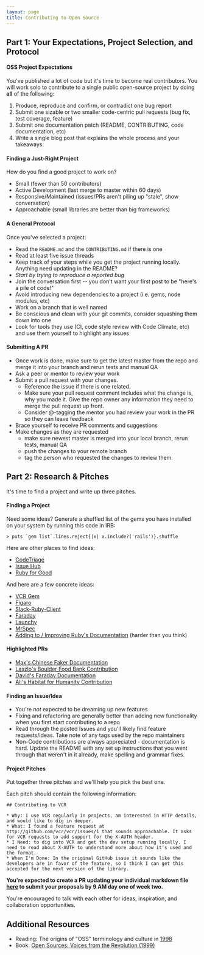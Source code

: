 ```yaml
---
layout: page
title: Contributing to Open Source
---
```


## Part 1: Your Expectations, Project Selection, and Protocol

#### OSS Project Expectations

You've published a lot of code but it's time to become real contributors. You will work solo to contribute to a single public open-source project by doing **all** of the following:

1. Produce, reproduce and confirm, or contradict one bug report
2. Submit one sizable or two smaller code-centric pull requests (bug fix, test coverage, feature)
3. Submit one documentation patch (README, CONTRIBUTING, code documentation, etc)
4. Write a single blog post that explains the whole process and your takeaways.

#### Finding a Just-Right Project

How do you find a good project to work on?

* Small (fewer than 50 contributors)
* Active Development (last merge to master within 60 days)
* Responsive/Maintained (issues/PRs aren't piling up "stale", show conversation)
* Approachable (small libraries are better than big frameworks)

#### A General Protocol

Once you've selected a project:

* Read the `README.md` and the `CONTRIBUTING.md` if there is one
* Read at least five issue threads
* Keep track of your steps while you get the project running locally. Anything need updating in the README?
* *Start by trying to reproduce a reported bug*
* Join the conversation first -- you don't want your first post to be "here's a pile of code!"
* Avoid introducing new dependencies to a project (i.e. gems, node modules, etc)
* Work on a branch that is well named
* Be conscious and clean with your git commits, consider squashing them down into one
* Look for tools they use (CI, code style review with Code Climate, etc) and use them yourself to highlight any issues

#### Submitting A PR

* Once work is done, make sure to get the latest master from the repo and merge it into your branch and rerun tests and manual QA
* Ask a peer or mentor to review your work
* Submit a pull request with your changes.
  * Reference the issue if there is one related.
  * Make sure your pull request comment includes what the change is, why you made it. Give the repo owner any information they need to merge the pull request up front.
  * Consider @-tagging the mentor you had review your work in the PR so they can leave feedback
* Brace yourself to receive PR comments and suggestions
* Make changes as they are requested
  * make sure newest master is merged into your local branch, rerun tests, manual QA
  * push the changes to your remote branch
  * tag the person who requested the changes to review them.

## Part 2: Research & Pitches

It's time to find a project and write up three pitches.

#### Finding a Project

Need some ideas? Generate a shuffled list of the gems you have installed on your system by running this code in IRB:

```
> puts `gem list`.lines.reject{|x| x.include?('rails')}.shuffle
```

Here are other places to find ideas:

* [CodeTriage](https://www.codetriage.com/)
* [Issue Hub](http://issuehub.io/?label%5B%5D=help+wanted&language=ruby)
* [Ruby for Good](https://github.com/rubyforgood/2017)

And here are a few concrete ideas:

* [VCR Gem](https://github.com/vcr/vcr)
* [Figaro](https://github.com/laserlemon/figaro)
* [Slack-Ruby-Client](https://github.com/slack-ruby/slack-ruby-client)
* [Faraday](https://github.com/lostisland/faraday)
* [Launchy](https://github.com/copiousfreetime/launchy)
* [MrSpec](https://github.com/JoshCheek/mrspec)
* [Adding to / Improving Ruby's Documentation](http://documenting-ruby.org/) (harder than you think)

#### Highlighted PRs

- [Max's Chinese Faker Documentation](https://github.com/stympy/faker/pull/938)
- [Laszlo's Boulder Food Bank Contribution](https://github.com/boulder-food-rescue/food-rescue-robot/pull/82)
- [David's Faraday Documentation](https://github.com/lostisland/faraday/pull/678)
- [Ali's Habitat for Humanity Contribution](https://github.com/rubyforgood/habitat_humanity/pull/126)

#### Finding an Issue/Idea

* You're *not* expected to be dreaming up new features
* Fixing and refactoring are generally better than adding new functionality when you first start contributing to a repo
* Read through the posted Issues and you'll likely find feature requests/ideas. Take note of any tags used by the repo maintainers
* Non-Code contributions are always appreciated - documentation is hard. Update the README with any set up instructions that you went through that weren't in it already, make spelling and grammar fixes.

#### Project Pitches

Put together three pitches and we'll help you pick the best one.

Each pitch should contain the following information:

```
## Contributing to VCR

* Why: I use VCR regularly in projects, am interested in HTTP details, and would like to dig in deeper.
* What: I found a feature request at http://github.com/vcr/vcr/issues/1 that sounds approachable. It asks for VCR requests to add support for the X-AUTH header.
* I Need: to dig into VCR and get the dev setup running locally. I need to read about X-AUTH to understand more about how it's used and the format.
* When I'm Done: In the original GitHub issue it sounds like the developers are in favor of the feature, so I think I can get this accepted for the next version of the library.
```

**You're expected to create a PR updating your individual markdown file [here](https://github.com/turingschool/ruby-submissions/tree/master/1701-b/4module/open_source_proposals) to submit your proposals by 9 AM day one of week two.**

You're encouraged to talk with each other for ideas, inspiration, and collaboration opportunities.

## Additional Resources
* Reading: The origins of "OSS" terminology and culture in [1998](https://en.wikipedia.org/wiki/Open-source_software_movement#Brief_history)
* Book: [Open Sources: Voices from the Revolution (1999)](http://www.oreilly.com/openbook/opensources/book/)
